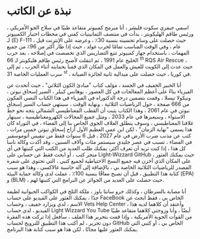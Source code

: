 # نبذة عن الكاتب

اسمي جيفري سكوت فليشر ، أنا مبرمج كمبيوتر متقاعد طبيًا في سلاح الجو الأمريكي ،
ورئيس طاقم الهليكوبتر ،
بدأت في منتصف الثمانينيات كفني في محطات اختبار الكمبيوتر لـ (E) F-111 ،
حيث حصلت على وسام تحسينه بنسبة 30٪ ،
وعرضه على الإنترنت قبل عام ،
وفي الوقت المناسب تمامًا لحرب غولد ،
حيث إذا طار أكثر من 96٪ من جميع المهمات ،
باستخدام جهاز كمبيوتر تتبع التضاريس الذي تخصصت في إصلاحه ،
بعد حرب الخليج عام 1991 ،
ثم انتقلت لأصبح رئيس طاقم هليكوبتر لـ 66 <sup> th </sup> RQS Air Rescue ،
حيث عدت إلى الكويت للعيش والعمل في المكان الذي قمنا بحمايته أثناء الحرب ،
ثم إلى سرب العمليات الخاصة 31 <sup> st </sup> ،
في كوريا ، حيث حصلت على ميدالية ثانية لجائزة الصيانة.

أنا الخبير الخفيف في الجسد ،
مؤلف كتاب "مبادئ الكون الثلاثي" ،
حيث أتحدث عن الفيزياء بناءً على أعظم المعالجات في كل العصور ،
يوهانس كيبلر ، السير إسحاق نيوتن ، ونيكولا تيسلا ،
وقمت بتضمين درجة الدكتوراه في الفيزياء في هذا الكتاب النصي المكون من 666 صفحة ،
حول الرياضيات الثلاثية ، ونهاية الوقت ، سينتهي حساب السير إسحاق نيوتن في عام 2061 ،
وهذا الكتاب يثبت أن القطب المغناطيسي الشمالي يتجه نحو خط الاستواء ،
وسيعبرها في عام 2033 ،
ومثل جميع المجالات الكهرومغناطيسية ،
سينهار غلافنا المغناطيسي ،
وسوف ينطلق الغلاف الجوي الخاص بنا إلى الفضاء ،
في التوراة كان هذا يسمى "نهاية الزمان" ،
لكن ابن عمي العظيم الأول أزاح إسحاق نيوتن خمس مرات ،
كتب عن مذنب ضرب الأرض في عام 2027 ،
قبل 6 سنوات فقط من تنفيس أتوموسفير في الفضاء ،
تسبب في عصر جليدي سيستمر مئات وآلاف السنين ،
وقد أكدت وكالة ناسا كل هذا ،
إذا كنت تريد أن تعرف أكثر،
يمكنك طلب العديد من الكتب التي كتبتها في أي متجر كتب ،
أو ابحث فقط عن حسابي على Light-Wizzard GitHub ،
حيث يمكنك العثور على المكان الذي أخزن فيه جميع النسخ الاحتياطية لجميع كتبي ،
التي تحتوي على شفرة المصدر للرياضيات الثلاثية الخاصة بي ،
بالإضافة إلى آلة حاسبة غالاكسي ،
وهذا هو سبب كتابة هذا التطبيق ،
قبل أن تصبح معاقًا بنسبة 100٪ ،
عملت لدى وكالة حماية البيئة (EPA) و (BLM) ،
حيث حصلت على العديد من الجوائز عن البرامج التي كتبتها لهم.

أنا مصابة بالسرطان ، وكذلك جرو سانتا باوز ،
ملكة الثلج في الكواكب الحيوانية لطيفة جدًا ،
يمكنك العثور على الفيديو على حساب FaceBook الخاص بي ،
فقط ابحث عن الاسم ، لدي ويزارد خفيف ،
وحساب Vets Help Center ،
وأعتقد أن كلاهما لديه هذا الفيديو ،
لدي حساب Light Wizzard You Tube أيضًا ،
وأنا وزوجتي كلاهما متقاعد طبيًا من القوات الجوية الأمريكية ،
وإذا قمت بتحرير هذا الملف ،
سأفعل إذا تركت هذه الفقرة دون تحرير ،
لم أكتب هذا التطبيق للترويج لحساب GitHub الخاص بي ،
أو كتبي التي يمكنك العثور عليها مجانًا ،
لكن هذا هو سبب كتابة هذا البرنامج.